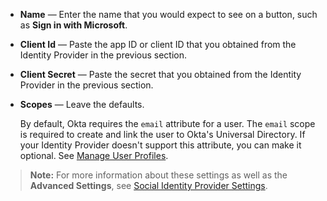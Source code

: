 * **Name** &#8212; Enter the name that you would expect to see on a button, such as **Sign in with Microsoft**.
* **Client Id** &#8212; Paste the app ID or client ID that you obtained from the Identity Provider in the <GuideLink link="../create-an-app-at-idp">previous section</GuideLink>.
* **Client Secret** &#8212; Paste the secret that you obtained from the Identity Provider in the <GuideLink link="../create-an-app-at-idp">previous section</GuideLink>. 
* **Scopes** &#8212; Leave the defaults.

    By default, Okta requires the `email` attribute for a user. The `email` scope is required to create and link the user to Okta's Universal Directory. If your Identity Provider doesn't support this attribute, you can make it optional. See [Manage User Profiles](https://help.okta.com/en/prod/Content/Topics/Directory/eu-profile-editor.htm).

> **Note:** For more information about these settings as well as the **Advanced Settings**, see [Social Identity Provider Settings](/docs/reference/social-settings/).
